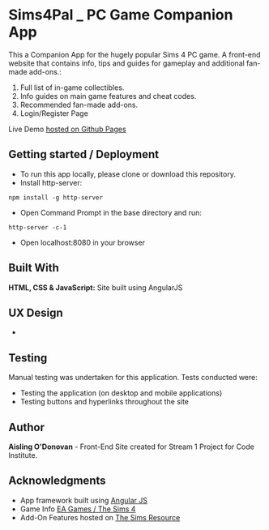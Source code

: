 # Sims4Pal _ PC Game Companion App

This a Companion App for the hugely popular Sims 4 PC game. A front-end website that contains info, tips and guides for gameplay and additional fan-made add-ons.:
1.	Full list of in-game collectibles.
2.	Info guides on main game features and cheat codes.
3.	Recommended fan-made add-ons.
4.	Login/Register Page

Live Demo [hosted on Github Pages](https://aisling0.github.io/Sims4Pal_App/)
## Getting started / Deployment

* To run this app locally, please clone or download this repository.
* Install http-server:
```
npm install -g http-server
```
* Open Command Prompt in the base directory and run:
```
http-server -c-1
```
* Open localhost:8080 in your browser


## Built With

**HTML, CSS & JavaScript:** Site built using AngularJS

## UX Design

*

## Testing

Manual testing was undertaken for this application. Tests conducted were:
*	Testing the application (on desktop and mobile applications)
*	Testing buttons and hyperlinks throughout the site

## Author

**Aisling O'Donovan** - Front-End Site created for Stream 1 Project for Code Institute.

## Acknowledgments

* App framework built using [Angular JS](https://angularjs.org/)
* Game Info [EA Games / The Sims 4](https://www.ea.com/games/the-sims/the-sims-4/)
* Add-On Features hosted on [The Sims Resource](https://www.thesimsresource.com/)
